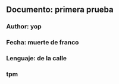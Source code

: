 ## Documento: primera prueba
### Author: yop
### Fecha: muerte de franco
### Lenguaje: de la calle
### tpm